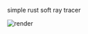 simple rust soft ray tracer

![render](https://raw.githubusercontent.com/bohadi/simple-rust-soft-ray-tracer/master/render.png)
